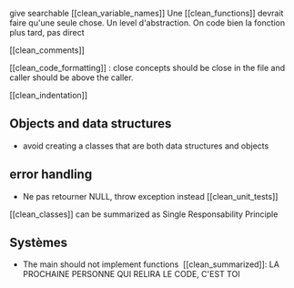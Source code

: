 give searchable [[clean_variable_names]] 
Une [[clean_functions]] devrait faire qu'une seule chose. Un level d'abstraction. On code bien la fonction plus tard, pas direct
 
[[clean_comments]]
 

[[clean_code_formatting]] : close concepts should be close in the file 
 and caller should be above the caller. 

[[clean_indentation]]

## Objects and data structures
- avoid creating a classes that are both data structures and objects 
## error handling
- Ne pas retourner NULL, throw exception instead
[[clean_unit_tests]]

[[clean_classes]] can be summarized as Single Responsability Principle 

## Systèmes
- The main should not implement functions 
[[clean_summarized]]: LA PROCHAINE PERSONNE QUI RELIRA LE CODE, C'EST TOI